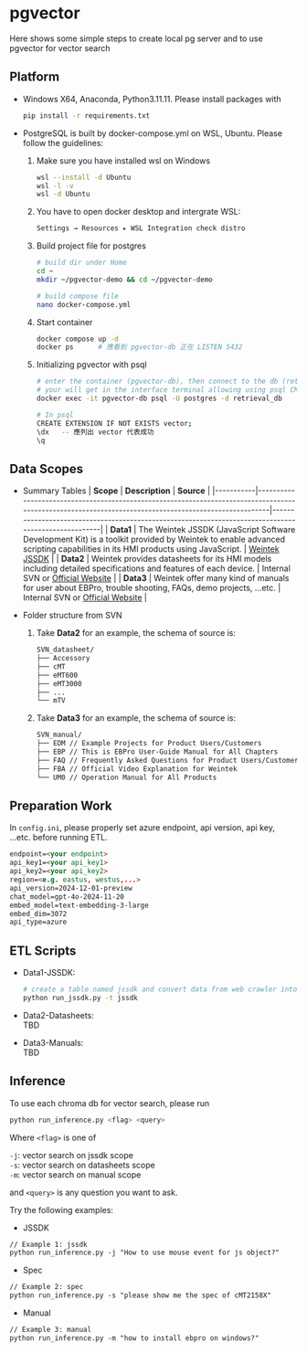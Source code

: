 # pgvector   
Here shows some simple steps to create local pg server and to use pgvector for vector search   

## Platform   
- Windows X64, Anaconda, Python3.11.11. Please install packages with   
  
  ```bash
  pip install -r requirements.txt
  ```
  
- PostgreSQL is built by docker-compose.yml on WSL, Ubuntu. Please follow the guidelines:   
  1. Make sure you have installed wsl on Windows
     
     ```bash
     wsl --install -d Ubuntu
     wsl -l -v
     wsl -d Ubuntu
     ```

  2. You have to open docker desktop and intergrate WSL:   
     
     ```markdown
     Settings → Resources ▸ WSL Integration check distro   
     ```

  3. Build project file for postgres   

     ```bash
     # build dir under Home
     cd ~
     mkdir ~/pgvector-demo && cd ~/pgvector-demo
     
     # build compose file
     nano docker-compose.yml
     ```

  4. Start container   

     ```bash
     docker compose up -d
     docker ps      # 應看到 pgvector-db 正在 LISTEN 5432
     ```

  5. Initializing pgvector with psql   

     ```bash
     # enter the container (pgvector-db), then connect to the db (retrieval_db) with the user (postgres)
     # your will get in the interface terminal allowing using psql CMD
     docker exec -it pgvector-db psql -U postgres -d retrieval_db
     
     # In psql
     CREATE EXTENSION IF NOT EXISTS vector;
     \dx   -- 應列出 vector 代表成功
     \q
     ```

## Data Scopes   
- Summary Tables
  | **Scope**  | **Description**                                                                                                                                       | **Source**                                                                                         |
  |-----------|-------------------------------------------------------------------------------------------------------------------------------------------------------|-----------------------------------------------------------------------------------------------------|
  | **Data1** | The Weintek JSSDK (JavaScript Software Development Kit) is a toolkit provided by Weintek to enable advanced scripting capabilities in its HMI products using JavaScript. | [Weintek JSSDK](https://dl.weintek.com/public/Document/JS_Object_SDK/Current/)    |
  | **Data2** | Weintek provides datasheets for its HMI models including detailed specifications and features of each device.                                          | Internal SVN or [Official Website](https://www.weintek.com/globalw/)                               |
  | **Data3** | Weintek offer many kind of manuals for user about EBPro, trouble shooting, FAQs, demo projects, ...etc.                                               | Internal SVN or [Official Website](https://www.weintek.com/globalw/)                               |
  
- Folder structure from SVN
  
  1. Take **Data2** for an example, the schema of source is:   
      ```markdown
      SVN_datasheet/
      ├── Accessory 
      ├── cMT 
      ├── eMT600 
      ├── eMT3000
      ├── ...
      └── mTV
      ```
  
  2. Take **Data3** for an example, the schema of source is:   
      ```markdown
      SVN_manual/
      ├── EDM // Example Projects for Product Users/Customers
      ├── EBP // This is EBPro User-Guide Manual for All Chapters
      ├── FAQ // Frequently Asked Questions for Product Users/Customers
      ├── FBA // Official Video Explanation for Weintek
      └── UM0 // Operation Manual for All Products
      ``` 

## Preparation Work   
In `config.ini`, please properly set azure endpoint, api version, api key, ...etc. before running ETL.   
```markdown
endpoint=<your endpoint>
api_key1=<your api_key1>
api_key2=<your api_key2>
region=<e.g. eastus, westus,...>
api_version=2024-12-01-preview
chat_model=gpt-4o-2024-11-20
embed_model=text-embedding-3-large
embed_dim=3072
api_type=azure
```
  
## ETL Scripts   
- Data1-JSSDK:   

  ```bash
  # create a table named jssdk and convert data from web crawler into embedding
  python run_jssdk.py -t jssdk
  ```

- Data2-Datasheets:   
  TBD

- Data3-Manuals:   
  TBD

## Inference   
To use each chroma db for vector search, please run   
```bash
python run_inference.py <flag> <query>
```
Where `<flag>` is one of   

`-j`: vector search on jssdk scope   
`-s`: vector search on datasheets scope   
`-m`: vector search on manual scope   

and `<query>` is any question you want to ask.   

Try the following examples:   

- JSSDK   
```markdown
// Example 1: jssdk
python run_inference.py -j "How to use mouse event for js object?"
```

- Spec   
```markdown
// Example 2: spec
python run_inference.py -s "please show me the spec of cMT2158X"
```

- Manual   
```markdown
// Example 3: manual
python run_inference.py -m "how to install ebpro on windows?"
```

